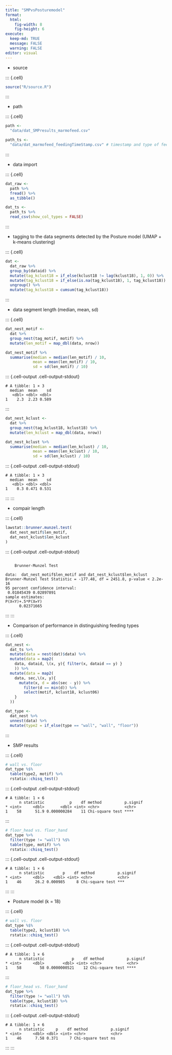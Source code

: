 ```yaml
---
title: "SMPvsPosturemodel"
format: 
  html: 
    fig-width: 8
    fig-height: 6
execute: 
  keep-md: TRUE
  message: FALSE
  warning: FALSE
editor: visual
---
```




-   source


::: {.cell}

```{.r .cell-code}
source("R/source.R")
```
:::


-   path


::: {.cell}

```{.r .cell-code}
path <- 
  "data/dat_SMPresults_marmofeed.csv"

path_ts <-
  "data/dat_marmofeed_feedingTimeStamp.csv" # timestamp and type of feeding behavior
```
:::


-   data import


::: {.cell}

```{.r .cell-code}
dat_raw <-
  path %>% 
  fread() %>% 
  as_tibble() 

dat_ts <-
  path_ts %>% 
  read_csv(show_col_types = FALSE)
```
:::


-   tagging to the data segments detected by the Posture model (UMAP + k-means clustering)


::: {.cell}

```{.r .cell-code}
dat <-
  dat_raw %>% 
  group_by(dataid) %>% 
  mutate(tag_kclust18 = if_else(kclust18 != lag(kclust18), 1, 0)) %>% 
  mutate(tag_kclust18 = if_else(is.na(tag_kclust18), 1, tag_kclust18)) %>% 
  ungroup() %>% 
  mutate(tag_kclust18 = cumsum(tag_kclust18))
```
:::


- data segment length (median, mean, sd)


::: {.cell}

```{.r .cell-code}
dat_nest_motif <-
  dat %>% 
  group_nest(tag_motif, motif) %>% 
  mutate(len_motif = map_dbl(data, nrow))

dat_nest_motif %>% 
  summarise(median = median(len_motif) / 10,
            mean = mean(len_motif) / 10,
            sd = sd(len_motif) / 10)
```

::: {.cell-output .cell-output-stdout}
```
# A tibble: 1 × 3
  median  mean    sd
   <dbl> <dbl> <dbl>
1    2.3  2.23 0.589
```
:::

```{.r .cell-code}
dat_nest_kclust <-
  dat %>% 
  group_nest(tag_kclust18, kclust18) %>% 
  mutate(len_kclust = map_dbl(data, nrow))

dat_nest_kclust %>%  
  summarise(median = median(len_kclust) / 10,
            mean = mean(len_kclust) / 10,
            sd = sd(len_kclust) / 10)
```

::: {.cell-output .cell-output-stdout}
```
# A tibble: 1 × 3
  median  mean    sd
   <dbl> <dbl> <dbl>
1    0.3 0.471 0.531
```
:::
:::


-   compair length


::: {.cell}

```{.r .cell-code}
lawstat::brunner.munzel.test(
  dat_nest_motif$len_motif,
  dat_nest_kclust$len_kclust
)
```

::: {.cell-output .cell-output-stdout}
```

	Brunner-Munzel Test

data:  dat_nest_motif$len_motif and dat_nest_kclust$len_kclust
Brunner-Munzel Test Statistic = -177.48, df = 2451.8, p-value < 2.2e-16
95 percent confidence interval:
 0.01845439 0.02897891
sample estimates:
P(X<Y)+.5*P(X=Y) 
      0.02371665 
```
:::
:::


- Comparison of performance in distinguishing feeding types


::: {.cell}

```{.r .cell-code}
dat_nest <-
  dat_ts %>% 
  mutate(data = nest(dat)$data) %>% 
  mutate(data = map2(
    data, dataid, \(x, y){ filter(x, dataid == y) }
    )) %>% 
  mutate(data = map2(
    data, sec,\(x, y){
      mutate(x, d = abs(sec - y)) %>% 
        filter(d == min(d)) %>% 
        select(motif, kclust18, kclust06)
    }
  )) 

dat_type <-
  dat_nest %>% 
  unnest(data) %>% 
  mutate(type2 = if_else(type == "wall", "wall", "floor"))
```
:::


- SMP results


::: {.cell}

```{.r .cell-code}
# wall vs. floor
dat_type %$% 
  table(type2, motif) %>% 
  rstatix::chisq_test()
```

::: {.cell-output .cell-output-stdout}
```
# A tibble: 1 × 6
      n statistic           p    df method          p.signif
* <int>     <dbl>       <dbl> <int> <chr>           <chr>   
1    58      51.9 0.000000284    11 Chi-square test ****    
```
:::

```{.r .cell-code}
# floor_head vs. floor_hand
dat_type %>% 
  filter(type != "wall") %$% 
  table(type, motif) %>% 
  rstatix::chisq_test()
```

::: {.cell-output .cell-output-stdout}
```
# A tibble: 1 × 6
      n statistic        p    df method          p.signif
* <int>     <dbl>    <dbl> <int> <chr>           <chr>   
1    46      26.2 0.000985     8 Chi-square test ***     
```
:::
:::


- Posture model (k = 18)


::: {.cell}

```{.r .cell-code}
# wall vs. floor
dat_type %$% 
  table(type2, kclust18) %>% 
  rstatix::chisq_test()
```

::: {.cell-output .cell-output-stdout}
```
# A tibble: 1 × 6
      n statistic            p    df method          p.signif
* <int>     <dbl>        <dbl> <int> <chr>           <chr>   
1    58        58 0.0000000521    12 Chi-square test ****    
```
:::

```{.r .cell-code}
# floor_head vs. floor_hand
dat_type %>% 
  filter(type != "wall") %$% 
  table(type, kclust18) %>% 
  rstatix::chisq_test()
```

::: {.cell-output .cell-output-stdout}
```
# A tibble: 1 × 6
      n statistic     p    df method          p.signif
* <int>     <dbl> <dbl> <int> <chr>           <chr>   
1    46      7.58 0.371     7 Chi-square test ns      
```
:::
:::
